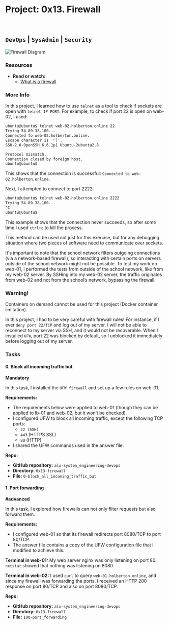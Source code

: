# Project: 0x13. Firewall 
<br>

## `DevOps` | `SysAdmin` | `Security`
![Firewall Diagram](https://s3.amazonaws.com/intranet-projects-files/holbertonschool-sysadmin_devops/284/V1HjQ1Y.png)

### Resources

- **Read or watch:**
  - [What is a firewall](https://en.wikipedia.org/wiki/Firewall_%28computing%29)

### More Info
In this project, I learned how to use `telnet` as a tool to check if sockets are open with `telnet IP PORT`. For example, to check if port 22 is open on web-02, I used:

```sh
ubuntu@ubuntu$ telnet web-02.holberton.online 22
Trying 54.89.38.100...
Connected to web-02.holberton.online.
Escape character is '^]'.
SSH-2.0-OpenSSH_6.6.1p1 Ubuntu-2ubuntu2.8

Protocol mismatch.
Connection closed by foreign host.
ubuntu@ubuntu$
```

This shows that the connection is successful: `Connected to web-02.holberton.online`.

Next, I attempted to connect to port 2222:

```sh
ubuntu@ubuntu$ telnet web-02.holberton.online 2222
Trying 54.89.38.100...
^C
ubuntu@ubuntu$
```

This example shows that the connection never succeeds, so after some time I used `ctrl+c` to kill the process.

This method can be used not just for this exercise, but for any debugging situation where two pieces of software need to communicate over sockets.

It's important to note that the school network filters outgoing connections (via a network-based firewall), so interacting with certain ports on servers outside of the school network might not be possible. To test my work on web-01, I performed the tests from outside of the school network, like from my web-02 server. By SSHing into my web-02 server, the traffic originates from web-02 and not from the school’s network, bypassing the firewall.

### Warning!
Containers on demand cannot be used for this project (Docker container limitation).

In this project, I had to be very careful with firewall rules! For instance, if I ever `deny port 22/TCP` and log out of my server, I will not be able to reconnect to my server via SSH, and it would not be recoverable. When I installed `UFW`, port 22 was blocked by default, so I unblocked it immediately before logging out of my server.

### Tasks

#### 0. Block all incoming traffic but
**Mandatory**

In this task, I installed the `UFW firewall` and set up a few rules on web-01.

**Requirements:**
- The requirements below were applied to web-01 (though they can be applied to lb-01 and web-02, but it won’t be checked).
- I configured UFW to block all incoming traffic, except the following TCP ports:
  - `22 (SSH)`
  - `443` (HTTPS SSL)
  - `80` (HTTP)
- I shared the UFW commands used in the answer file.

**Repo:**
- **GitHub repository:** `alx-system_engineering-devops`
- **Directory:** `0x13-firewall`
- **File:** `0-block_all_incoming_traffic_but`

#### 1. Port forwarding
**#advanced**

In this task, I explored how firewalls can not only filter requests but also forward them.

**Requirements:**
- I configured web-01 so that its firewall redirects port 8080/TCP to port 80/TCP.
- The answer file contains a copy of the UFW configuration file that I modified to achieve this.

**Terminal in web-01:** My web server nginx was only listening on port 80. `netstat` showed that nothing was listening on 8080.

**Terminal in web-02:** I used `curl` to query `web-01.holberton.online`, and since my firewall was forwarding the ports, I received an HTTP 200 response on port 80/TCP and also on port 8080/TCP.

**Repo:**
- **GitHub repository:** `alx-system_engineering-devops`
- **Directory:** `0x13-firewall`
- **File:** `100-port_forwarding`
